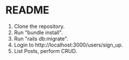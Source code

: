 # README

1. Clone the repository.
2. Run "bundle install".
3. Run "rails db:migrate".
4. Login to http://localhost:3000/users/sign_up.
5. List Posts, perform CRUD.